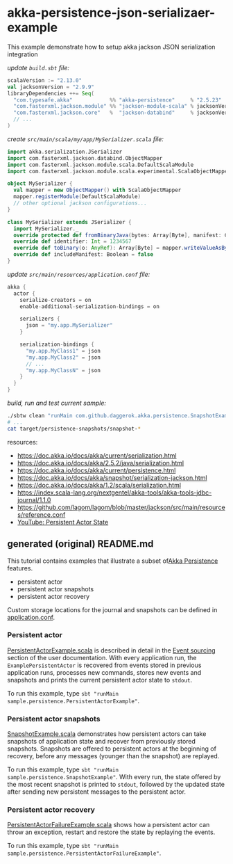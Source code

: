 # akka-persistence-json-serializaer-example
This example demonstrate how to setup akka jackson JSON serialization integration

_update `build.sbt` file:_

```scala
scalaVersion := "2.13.0"
val jacksonVersion = "2.9.9"
libraryDependencies ++= Seq(
  "com.typesafe.akka"            %% "akka-persistence"     % "2.5.23"      ,
  "com.fasterxml.jackson.module" %% "jackson-module-scala" % jacksonVersion,
  "com.fasterxml.jackson.core"   %  "jackson-databind"     % jacksonVersion,
  // ...
)
```

_create `src/main/scala/my/app/MySerializer.scala` file:_

```scala
import akka.serialization.JSerializer
import com.fasterxml.jackson.databind.ObjectMapper
import com.fasterxml.jackson.module.scala.DefaultScalaModule
import com.fasterxml.jackson.module.scala.experimental.ScalaObjectMapper

object MySerializer {
  val mapper = new ObjectMapper() with ScalaObjectMapper
  mapper.registerModule(DefaultScalaModule)
  // other optional jackson configurations...
}

class MySerializer extends JSerializer {
  import MySerializer._
  override protected def fromBinaryJava(bytes: Array[Byte], manifest: Class[_]): AnyRef = mapper.readValue(bytes)
  override def identifier: Int = 1234567
  override def toBinary(o: AnyRef): Array[Byte] = mapper.writeValueAsBytes(o)
  override def includeManifest: Boolean = false
}
```

_update `src/main/resources/application.conf` file:_

```scala
akka {
  actor {
    serialize-creators = on
    enable-additional-serialization-bindings = on

    serializers {
      json = "my.app.MySerializer"
    }

    serialization-bindings {
      "my.app.MyClass1" = json
      "my.app.MyClass2" = json
      // ...
      "my.app.MyClassN" = json
    }
  }
}
```

_build, run and test current sample:_

```bash
./sbtw clean "runMain com.github.daggerok.akka.persistence.SnapshotExample"
# ...
cat target/persistence-snapshots/snapshot-*
```

resources:

- https://doc.akka.io/docs/akka/current/serialization.html
- https://doc.akka.io/docs/akka/2.5.2/java/serialization.html
- https://doc.akka.io/docs/akka/current/persistence.html
- https://doc.akka.io/docs/akka/snapshot/serialization-jackson.html
- https://doc.akka.io/docs/akka/1.2/scala/serialization.html
- https://index.scala-lang.org/nextgentel/akka-tools/akka-tools-jdbc-journal/1.1.0
- https://github.com/lagom/lagom/blob/master/jackson/src/main/resources/reference.conf
- [YouTube: Persistent Actor State](https://www.youtube.com/watch?v=QBj_N1DeRLs&list=PLMhMDErmC1TdBMxd3KnRfYiBV2ELvLyxN&index=41)

## generated (original) README.md 
This tutorial contains examples that illustrate a subset of[Akka Persistence](http://doc.akka.io/docs/akka/2.5/scala/persistence.html) features.

- persistent actor
- persistent actor snapshots
- persistent actor recovery

Custom storage locations for the journal and snapshots can be defined in [application.conf](src/main/resources/application.conf).

### Persistent actor

[PersistentActorExample.scala](src/main/scala/com/github/daggerok/akka/persistence/PersistentActorExample.scala) is described in detail in the [Event sourcing](http://doc.akka.io/docs/akka/2.5/scala/persistence.html#event-sourcing) section of the user documentation. With every application run, the `ExamplePersistentActor` is recovered from events stored in previous application runs, processes new commands, stores new events and snapshots and prints the current persistent actor state to `stdout`.

To run this example, type `sbt "runMain sample.persistence.PersistentActorExample"`.

### Persistent actor snapshots

[SnapshotExample.scala](src/main/scala/com/github/daggerok/akka/persistence/SnapshotExample.scala) demonstrates how persistent actors can take snapshots of application state and recover from previously stored snapshots. Snapshots are offered to persistent actors at the beginning of recovery, before any messages (younger than the snapshot) are replayed.

To run this example, type `sbt "runMain sample.persistence.SnapshotExample"`. With every run, the state offered by the most recent snapshot is printed to `stdout`, followed by the updated state after sending new persistent messages to the persistent actor.

### Persistent actor recovery

[PersistentActorFailureExample.scala](src/main/scala/com/github/daggerok/akka/persistence/PersistentActorFailureExample.scala) shows how a persistent actor can throw an exception, restart and restore the state by replaying the events.

To run this example, type `sbt "runMain sample.persistence.PersistentActorFailureExample"`.
